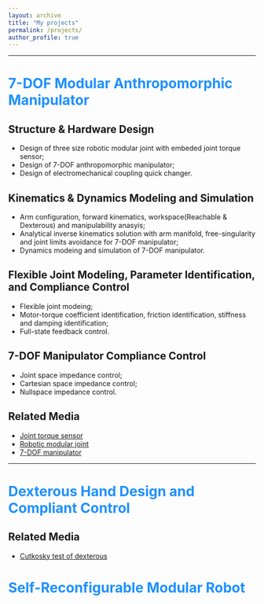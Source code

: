 ```yaml
---
layout: archive
title: "My projects"
permalink: /projects/
author_profile: true
---
```

---
# <font color="#1E90FF">7-DOF Modular Anthropomorphic Manipulator</font><br />
## Structure & Hardware Design
- Design of three size robotic modular joint with embeded joint torque sensor;
- Design of 7-DOF anthropomorphic manipulator;
- Design of electromechanical coupling quick changer.

## Kinematics & Dynamics Modeling and Simulation
- Arm configuration, forward kinematics, workspace(Reachable & Dexterous) and manipulability anasyis;
- Analytical inverse kinematics solution with arm manifold, free-singularity and joint limits avoidance for 7-DOF manipulator;
- Dynamics modeing and simulation of 7-DOF manipulator.

## Flexible Joint Modeling, Parameter Identification, and Compliance Control
- Flexible joint modeing;
- Motor-torque coefficient identification, friction identification, stiffness and damping identification;
- Full-state feedback control.

## 7-DOF Manipulator Compliance Control
- Joint space impedance control;
- Cartesian space impedance control;
- Nullspace impedance control.

## Related Media 
- [Joint torque sensor](https://youtu.be/-RE1b1pkxbM)
- [Robotic modular joint](https://youtu.be/8-BTJ6ExhIA)
- [7-DOF manipulator]()

---

# <font color="#1E90FF">Dexterous Hand Design and Compliant Control</font><br />
## Related Media
- [Cutkosky test of dexterous](https://www.youtube.com/watch?v=M8hLrL9GSCc&ab_channel=%E7%94%B0%E6%96%B0%E6%89%AC)
# <font color="#1E90FF">Self-Reconfigurable Modular Robot</font><br />
